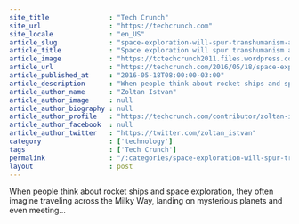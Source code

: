 ```yaml
---
site_title               : "Tech Crunch"
site_url                 : "https://techcrunch.com"
site_locale              : "en_US"
article_slug             : "space-exploration-will-spur-transhumanism-and-mitigate-existential-risk"
article_title            : "Space exploration will spur transhumanism and mitigate existential risk   "
article_image            : "https://tctechcrunch2011.files.wordpress.com/2016/05/spacecolony.jpg?w=764&h=400&crop=1"
article_url              : "https://techcrunch.com/2016/05/18/space-exploration-will-spur-transhumanism-and-mitigate-existential-risk/"
article_published_at     : "2016-05-18T08:00:00-03:00"
article_description      : "When people think about rocket ships and space exploration, they often imagine traveling across the Milky Way, landing on mysterious planets and even meeting..."
article_author_name      : "Zoltan Istvan"
article_author_image     : null
article_author_biography : null
article_author_profile   : "https://techcrunch.com/contributor/zoltan-istvan/"
article_author_facebook  : null
article_author_twitter   : "https://twitter.com/zoltan_istvan"
category                 : ['technology']
tags                     : ['Tech Crunch']
permalink                : "/:categories/space-exploration-will-spur-transhumanism-and-mitigate-existential-risk/"
layout                   : post
---
```


When people think about rocket ships and space exploration, they often imagine traveling across the Milky Way, landing on mysterious planets and even meeting...

